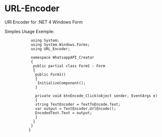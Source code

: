 # URL-Encoder
URl Encoder for .NET 4 Windows Form

Simples Usage Exemple:

                using System;
                using System.Windows.Forms;
                using URL_Encoder;

                namespace WhatsappAPI_Creator
                {
                 public partial class Form1 : Form
                 {
                  public Form1()
                  {
                   InitializeComponent();
                  }

                  private void btnEncode_Click(object sender, EventArgs e)
                  {
                  string TextEncoder = TextToEncode.Text;
                  var output = TextEncoder.UrlEncode();
                  EncodedText.Text = output;
                  }
                 }
                }
               }
